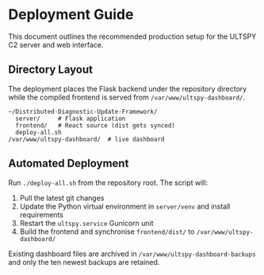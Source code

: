 # Deployment Guide

This document outlines the recommended production setup for the ULTSPY C2 server and web interface.

## Directory Layout
The deployment places the Flask backend under the repository directory while the
compiled frontend is served from `/var/www/ultspy-dashboard/`.

```
~/Distributed-Diagnostic-Update-Framework/
  server/     # Flask application
  frontend/   # React source (dist gets synced)
  deploy-all.sh
/var/www/ultspy-dashboard/  # live dashboard
```

## Automated Deployment
Run `./deploy-all.sh` from the repository root. The script will:

1. Pull the latest git changes
2. Update the Python virtual environment in `server/venv` and install
   requirements
3. Restart the `ultspy.service` Gunicorn unit
4. Build the frontend and synchronise `frontend/dist/` to
   `/var/www/ultspy-dashboard/`

Existing dashboard files are archived in `/var/www/ultspy-dashboard-backups` and
only the ten newest backups are retained.
